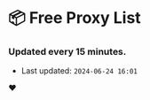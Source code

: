 # :package: Free Proxy List
### Updated every 15 minutes.

- Last updated: `2024-06-24 16:01`

:heart:
